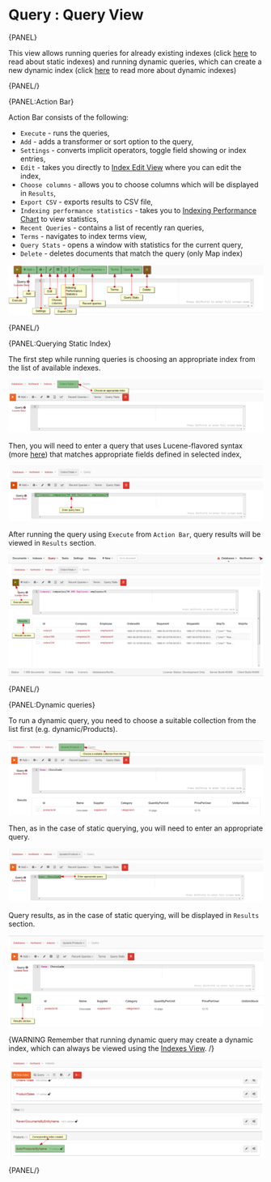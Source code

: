 # Query : Query View

{PANEL}

This view allows running queries for already existing indexes (click [here]() to read about static indexes) and running dynamic queries, which can create a new dynamic index (click [here]() to read more about dynamic indexes)

{PANEL/}

{PANEL:Action Bar}

Action Bar consists of the following:

- `Execute` - runs the queries,
- `Add` - adds a transformer or sort option to the query,
- `Settings` - converts implicit operators, toggle field showing or index entries,
- `Edit` - takes you directly to [Index Edit View]() where you can edit the index,
- `Choose columns` - allows you to choose columns which will be displayed in `Results`,
- `Export CSV` - exports results to CSV file,
- `Indexing performance statistics` - takes you to [Indexing Performance Chart]() to view statistics,
- `Recent Queries` - contains a list of recently ran queries,
- `Terms` - navigates to index terms view,
- `Query Stats` - opens a window with statistics for the current query,
- `Delete` - deletes documents that match the query (only Map index)

![Figure 1. Studio. Query View.](images/query_view-1.png)

{PANEL/}

{PANEL:Querying Static Index}

The first step while running queries is choosing an appropriate index from the list of available indexes.

![Figure 2. Studio. Querying Static Index.](images/query_view-quering_static_index-2.png)

Then, you will need to enter a query that uses Lucene-flavored syntax (more [here](../../../indexes/querying/full-query-syntax)) that matches appropriate fields defined in selected index,

![Figure 3. Studio. Querying Static Index.](images/query_view-quering_static_index-3.png)

After running the query using `Execute` from `Action Bar`, query results will be viewed in `Results` section.

![Figure 4. Studio. Querying Static Index.](images/query_view-quering_static_index-4.png)

{PANEL/}

{PANEL:Dynamic queries}

To run a dynamic query, you need to choose a suitable collection from the list first (e.g. dynamic/Products).

![Figure 5. Studio. Dynamic queries.](images/query_view-dynamic_queries-5.png)

Then, as in the case of static querying, you will need to enter an appropriate query.

![Figure 6. Studio. Dynamic queries.](images/query_view-dynamic_queries-6.png)

Query results, as in the case of static querying, will be displayed in `Results` section.

![Figure 7. Studio. Dynamic queries.](images/query_view-dynamic_queries-7.png)

{WARNING Remember that running dynamic query may create a dynamic index, which can always be viewed using the [Indexes View](). /}

![Figure 8. Studio. Dynamic queries.](images/query_view-dynamic_queries-8.png)

{PANEL/}